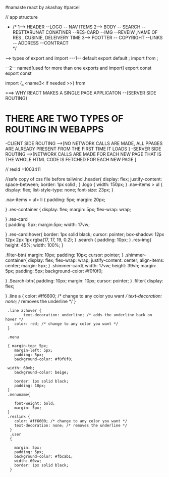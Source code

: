 #namaste react by akashay
#parcel

// app structure 
- /*
1--> HEADER 
  --LOGO 
  -- NAV ITEMS 
2--> BODY 
  -- SEARCH 
  -- RESTTARUNAT CONATINER 
     --RES-CARD
       --IMG
       --REVEIW ,NAME OF RES , CUSINIE, DELEIVERY TIME
 3--> FOOTTER 
  -- COPYRIGHT
  --LINKS
  -- ADDRESS
  --CONTRACT  
*/


--> types of export and import 
  ---1-- 
  default 
   export default <name>;
   import <named> from </location>;

   --2--
   named[used for more than one exports and import]
   export const <name> 
   export const <name2>

   import {<name>,<name2>,<name3< if needed >>} from <location>


 ===> WHY REACT MAKES A SINGLE PAGE APPLICATON --{SERVER SIDE ROUTING}

# THERE ARE TWO TYPES OF ROUTING IN WEBAPPS
-CLIENT SIDE ROUTING -->[NO NETWORK CALLS ARE MADE, ALL PPAGES ARE  ALREADY PRESENT FROM THE FIRST TIME IT LOADS  ]
-SERVER SIDE ROUTING -->[NETWORK CALLS ARE MADE FOR  EACH NEW PAGE THAT IS THE WHOLE HTML CODE IS FETCHED FOR EACH NEW PAGE ]

   
// resId =1003411

//safe copy of css file before tailwind
.header{
    display: flex;
    justify-content: space-between;
    border: 1px solid ;
}
.logo
{
    width: 150px;
}
.nav-items > ul
{
display: flex;
list-style-type: none;
font-size: 23px;
}

.nav-items > ul> li
{ 
    padding: 5px;
    margin: 20px;
    

}
.res-container
{  display: flex;
    margin: 5px;
    flex-wrap: wrap;

}
.res-card   
{ padding: 5px;
 margin:5px;
   width: 17vw;
   
}
.res-card:hover{ 
    border: 1px solid black;
    cursor: pointer;
    box-shadow: 12px 12px 2px 1px rgba(17, 17, 19, 0.2);
}
.search
{ 
    padding: 10px;
}
.res-img{
   height: 45%;
    width: 100%;
}

.filter-btn{
    margin: 10px;
    padding: 10px;
     cursor: pointer;
}
.shimmer-container{
    display: flex;
    flex-wrap: wrap;
    justify-content: center;
    align-items: center;
    margin: 5px;
}
.shimmer-card{
    width: 17vw;
    height: 39vh;
    margin: 5px;
    padding: 5px;
    background-color: #f0f0f0;
  
}
.Search-btn{
    padding: 10px;
    margin: 10px;
    cursor: pointer;
}
.filter{ display: flex;

}
  .line a {
        color: #ff6600; /* change to any color you want */
        text-decoration: none; /* removes the underline */
      }
      

     .line a:hover {
            text-decoration: underline; /* adds the underline back on hover */
        color: red; /* change to any color you want */
     }

     .menu
     
     { margin-top: 5px;
        margin-left: 5px;
        padding: 5px;
        background-color: #f0f0f0;
     
     width: 60vb;
        background-color: beige;
   
        border: 1px solid black;
        padding: 10px;
     }
     .menuname{
       
        font-weight: bold;
        margin: 5px;
     }
     .reslink {
        color: #ff6600; /* change to any color you want */
        text-decoration: none; /* removes the underline */
      }
      .user
      {
       
        margin: 5px;
        padding: 5px;
        background-color: #fbcab1;
        width: 60vw;
        border: 1px solid black;
      }